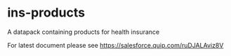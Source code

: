 # ins-products
A datapack containing products for health insurance 

For latest document please see https://salesforce.quip.com/ruDJALAviz8V